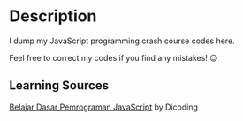 # Description

I dump my JavaScript programming crash course codes here.

Feel free to correct my codes if you find any mistakes! 😉

## Learning Sources

[Belajar Dasar Pemrograman JavaScript](https://www.dicoding.com/academies/256/) by Dicoding

